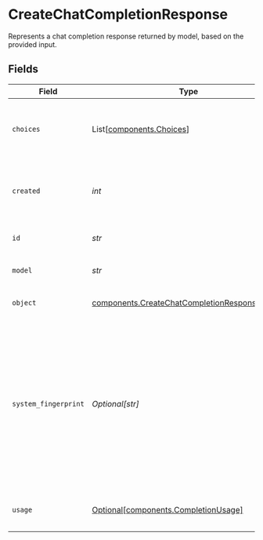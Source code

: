 # CreateChatCompletionResponse

Represents a chat completion response returned by model, based on the provided input.


## Fields

| Field                                                                                                                                                                                                                           | Type                                                                                                                                                                                                                            | Required                                                                                                                                                                                                                        | Description                                                                                                                                                                                                                     |
| ------------------------------------------------------------------------------------------------------------------------------------------------------------------------------------------------------------------------------- | ------------------------------------------------------------------------------------------------------------------------------------------------------------------------------------------------------------------------------- | ------------------------------------------------------------------------------------------------------------------------------------------------------------------------------------------------------------------------------- | ------------------------------------------------------------------------------------------------------------------------------------------------------------------------------------------------------------------------------- |
| `choices`                                                                                                                                                                                                                       | List[[components.Choices](../../models/shared/choices.md)]                                                                                                                                                                      | :heavy_check_mark:                                                                                                                                                                                                              | A list of chat completion choices. Can be more than one if `n` is greater than 1.                                                                                                                                               |
| `created`                                                                                                                                                                                                                       | *int*                                                                                                                                                                                                                           | :heavy_check_mark:                                                                                                                                                                                                              | The Unix timestamp (in seconds) of when the chat completion was created.                                                                                                                                                        |
| `id`                                                                                                                                                                                                                            | *str*                                                                                                                                                                                                                           | :heavy_check_mark:                                                                                                                                                                                                              | A unique identifier for the chat completion.                                                                                                                                                                                    |
| `model`                                                                                                                                                                                                                         | *str*                                                                                                                                                                                                                           | :heavy_check_mark:                                                                                                                                                                                                              | The model used for the chat completion.                                                                                                                                                                                         |
| `object`                                                                                                                                                                                                                        | [components.CreateChatCompletionResponseObject](../../models/shared/createchatcompletionresponseobject.md)                                                                                                                      | :heavy_check_mark:                                                                                                                                                                                                              | The object type, which is always `chat.completion`.                                                                                                                                                                             |
| `system_fingerprint`                                                                                                                                                                                                            | *Optional[str]*                                                                                                                                                                                                                 | :heavy_minus_sign:                                                                                                                                                                                                              | This fingerprint represents the backend configuration that the model runs with.<br/><br/>Can be used in conjunction with the `seed` request parameter to understand when backend changes have been made that might impact determinism.<br/> |
| `usage`                                                                                                                                                                                                                         | [Optional[components.CompletionUsage]](../../models/shared/completionusage.md)                                                                                                                                                  | :heavy_minus_sign:                                                                                                                                                                                                              | Usage statistics for the completion request.                                                                                                                                                                                    |